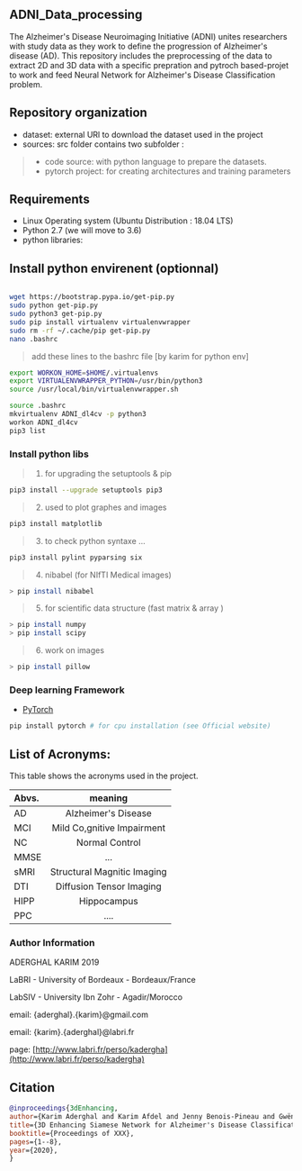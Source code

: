 
## ADNI_Data_processing
The Alzheimer's Disease Neuroimaging Initiative (ADNI) unites researchers with study data as they work to define the progression of Alzheimer's disease (AD). This repository includes the preprocessing of the data to extract 2D and 3D data with a specific prepration and pytroch based-projet to work and feed Neural Network for Alzheimer's Disease Classification problem.
## Repository organization

* dataset: external URl to download the dataset used in the project
* sources: src folder contains two subfolder :
> - code source: with python language to prepare the datasets.
> - pytorch project: for creating architectures and training parameters  


## Requirements
* Linux Operating system (Ubuntu Distribution : 18.04 LTS)
* Python 2.7 (we will move to 3.6)
* python libraries:

## Install python envirenent (optionnal)


```bash

wget https://bootstrap.pypa.io/get-pip.py
sudo python get-pip.py
sudo python3 get-pip.py
sudo pip install virtualenv virtualenvwrapper
sudo rm -rf ~/.cache/pip get-pip.py
nano .bashrc
```

> add these lines to the bashrc file  [by karim for python env]

```bash
export WORKON_HOME=$HOME/.virtualenvs
export VIRTUALENVWRAPPER_PYTHON=/usr/bin/python3
source /usr/local/bin/virtualenvwrapper.sh
```

```bash
source .bashrc
mkvirtualenv ADNI_dl4cv -p python3
workon ADNI_dl4cv
pip3 list
```

### Install python libs 

> 1. for upgrading the setuptools & pip 
```bash
pip3 install --upgrade setuptools pip3
```

> 2. used to plot graphes and images
```bash
pip3 install matplotlib
```

> 3. to check python syntaxe ...
```bash
pip3 install pylint pyparsing six
```

> 4. nibabel (for NIfTI Medical images)
```bash
> pip install nibabel 
```
> 5. for scientific data structure (fast matrix & array ) 
```bash
> pip install numpy
> pip install scipy 
```
> 6. work on images
```bash
> pip install pillow
```

### Deep learning Framework
*  [PyTorch](http://pytorch.org/)
```bash
pip install pytorch # for cpu installation (see Official website)
```


## List of Acronyms:

This table shows the acronyms used in the project.

| Abvs.| meaning |
|:---|:---:|
| AD | Alzheimer's Disease |
| MCI | Mild Co,gnitive Impairment |
| NC | Normal Control |
| MMSE | ... |
| sMRI | Structural Magnitic Imaging |
| DTI | Diffusion Tensor Imaging |
| HIPP | Hippocampus |
| PPC | .... |

### Author Information

ADERGHAL KARIM 2019

LaBRI - University of Bordeaux - Bordeaux/France

LabSIV - University Ibn Zohr - Agadir/Morocco

email: {aderghal}.{karim}@gmail.com

email: {karim}.{aderghal}@labri.fr

page: [http://www.labri.fr/perso/kadergha](http://www.labri.fr/perso/kadergha)

## Citation

```bibtex
@inproceedings{3dEnhancing,
author={Karim Aderghal and Karim Afdel and Jenny Benois-Pineau and Gwënaelle Catheline},
title={3D Enhancing Siamese Network for Alzheimer's Disease Classification ....},
booktitle={Proceedings of XXX},
pages={1--8},
year={2020},
}
```
